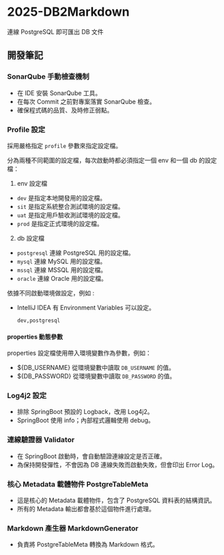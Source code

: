 # 2025-DB2Markdown
連線 PostgreSQL 即可匯出 DB 文件

## 開發筆記

### SonarQube 手動檢查機制

- 在 IDE 安裝 SonarQube 工具。
- 在每次 Commit 之前對專案落實 SonarQube 檢查。
- 確保程式碼的品質、及時修正弱點。

### Profile 設定

採用嚴格指定 `profile` 參數來指定設定檔。

分為兩種不同範圍的設定檔，每次啟動時都必須指定一個 env 和一個 db 的設定檔：

1. env 設定檔

- `dev` 是指定本地開發用的設定檔。
- `sit` 是指定系統整合測試環境的設定檔。
- `uat` 是指定用戶驗收測試環境的設定檔。
- `prod` 是指定正式環境的設定檔。

2. db 設定檔
- `postgresql` 連線 PostgreSQL 用的設定檔。
- `mysql` 連線 MySQL 用的設定檔。
- `mssql` 連線 MSSQL 用的設定檔。
- `oracle` 連線 Oracle 用的設定檔。

依據不同啟動環境做設定，例如 :

- IntelliJ IDEA 有 Environment Variables 可以設定。
  ```
  dev,postgresql
  ```

#### properties 動態參數

properties 設定檔使用帶入環境變數作為參數，例如：

- ${DB_USERNAME} 從環境變數中讀取 `DB_USERNAME` 的值。
- ${DB_PASSWORD} 從環境變數中讀取 `DB_PASSWORD` 的值。

### Log4j2 設定

- 排除 SpringBoot 預設的 Logback，改用 Log4j2。
- SpringBoot 使用 info；內部程式邏輯使用 debug。

### 連線驗證器 Validator

- 在 SpringBoot 啟動時，會自動驗證連線設定是否正確。
- 為保持開發彈性，不會因為 DB 連線失敗而啟動失敗，但會印出 Error Log。

### 核心 Metadata 載體物件 PostgreTableMeta

- 這是核心的 Metadata 載體物件，包含了 PostgreSQL 資料表的結構資訊。
- 所有的 Metadata 輸出都會基於這個物件進行處理。

### Markdown 產生器 MarkdownGenerator

- 負責將 PostgreTableMeta 轉換為 Markdown 格式。
